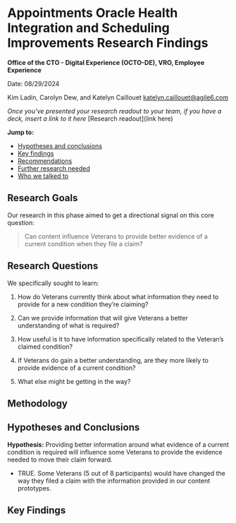 # Appointments Oracle Health Integration and Scheduling Improvements Research Findings 

**Office of the CTO - Digital Experience (OCTO-DE), VRO, Employee Experience**

Date: 08/29/2024

Kim Ladin, Carolyn Dew, and Katelyn Caillouet katelyn.caillouet@agile6.com

_Once you've presented your research readout to your team, if you have a deck, insert a link to it here_ [Research readout](link here)

**Jump to:**

- [Hypotheses and conclusions](#hypotheses-and-conclusions)
- [Key findings](#key-findings)
- [Recommendations](#recommendations)
- [Further research needed](#further-research-needed)
- [Who we talked to](#who-we-talked-to)

## Research Goals
Our research in this phase aimed to get a directional signal on this core question: 

>Can content influence Veterans to provide better evidence of a current condition when they file a claim?

## Research Questions
We specifically sought to learn: 

1. How do Veterans currently think about what information they need to provide for a new condition they’re claiming?

2. Can we provide information that will give Veterans a better understanding of what is required?

3. How useful is it to have information specifically related to the Veteran’s claimed condition?

4. If Veterans do gain a better understanding, are they more likely to provide evidence of a current condition? 

5. What else might be getting in the way?


## Methodology

## Hypotheses and Conclusions
**Hypothesis:** Providing better information around what evidence of a current condition is required will influence some Veterans to provide the evidence needed to move their claim forward.
- TRUE. Some Veterans (5 out of 8 participants) would have changed the way they filed a claim with the information provided in our content prototypes.

## Key Findings
